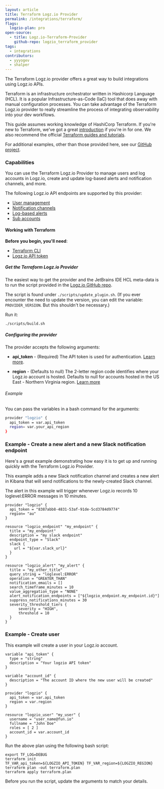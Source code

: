 ```yaml
---
layout: article
title: Terraform Logz.io Provider
permalink: /integrations/terraform/
flags:
  logzio-plan: pro
open-source:
  - title: Logz.io-Terraform-Provider
    github-repo: logzio_terraform_provider
tags:
  - integrations
contributors:
  - yyyogev
  - shalper
---
```


The Terraform Logz.io provider offers a great way to build integrations using Logz.io APIs.

Terraform is an infrastructure orchestrator written in Hashicorp Language (HCL). It is a popular Infrastructure-as-Code (IaC) tool that does away with manual configuration processes. You can take advantage of the Terraform Logz.io provider to really streamline the process of integrating observability into your dev workflows.

This guide assumes working knowledge of HashiCorp Terraform. If you're new to Terraform, we've got a great [introduction](https://logz.io/blog/terraform-vs-ansible-vs-puppet/) if you're in for one. We also recommend the official [Terraform guides and tutorials](https://www.terraform.io/guides/index.html).

For additional examples, other than those provided here, see our [GitHub project](https://github.com/logzio/logzio_terraform_provider/tree/master/examples).

### Capabilities

You can use the Terraform Logz.io Provider to manage users and log accounts in Logz.io, create and update log-based alerts and notification channels, and more.

The following Logz.io API endpoints are supported by this provider:

* [User management](https://docs.logz.io/api/#tag/Manage-users)
* [Notification channels](https://docs.logz.io/api/#tag/Manage-notification-endpoints)
* [Log-based alerts](https://github.com/logzio/public-api/tree/master/alerts)
* [Sub accounts](https://docs.logz.io/api/#tag/Manage-sub-accounts)

#### Working with Terraform

<div class="tasklist">

**Before you begin, you'll need**:

* [Terraform CLI](https://learn.hashicorp.com/tutorials/terraform/install-cli)
* [Logz.io API token](/)

##### Get the Terraform Logz.io Provider

The easiest way to get the provider and the JetBrains IDE HCL meta-data is to run the script provided in the [Logz.io GitHub repo](https://github.com/logzio/logzio_terraform_provider/blob/master/scripts/update_plugin.sh).

The script is found under `./scripts/update_plugin.sh`. (If you ever encounter the need to update the version, you can edit the variable: `PROVIDER_VERSION`. But this shouldn't be necessary.)

Run it:

```bash
./scripts/build.sh
```


##### Configuring the provider

The provider accepts the following arguments:

* **api_token** - (Required) The API token is used for authentication. [Learn more](/user-guide/tokens/api-tokens.html).

* **region** - (Defaults to null) The 2-letter region code identifies where your Logz.io account is hosted.
Defaults to null for accounts hosted in the US East - Northern Virginia region. [Learn more](https://docs.logz.io/user-guide/accounts/account-region.html)

###### Example

You can pass the variables in a bash command for the arguments:

```bash
provider "logzio" {
  api_token = var.api_token
  region= var.your_api_region
}
```
</div>


### Example - Create a new alert and a new Slack notification endpoint

Here's a great example demonstrating how easy it is to get up and running quickly with the Terraform Logz.io Provider.

This example adds a new Slack notification channel and creates a new alert in Kibana that will send notifications to the newly-created Slack channel.

The alert in this example will trigger whenever Logz.io records 10 loglevel:ERROR messages in 10 minutes.

```
provider "logzio" {
  api_token = "8387abb8-4831-53af-91de-5cd3784d9774"
  region= "au"
}

resource "logzio_endpoint" "my_endpoint" {
  title = "my_endpoint"
  description = "my slack endpoint"
  endpoint_type = "Slack"
  slack {
    url = "${var.slack_url}"
  }
}

resource "logzio_alert" "my_alert" {
  title = "my_other_title"
  query_string = "loglevel:ERROR"
  operation = "GREATER_THAN"
  notification_emails = []
  search_timeframe_minutes = 10
  value_aggregation_type = "NONE"
  alert_notification_endpoints = ["${logzio_endpoint.my_endpoint.id}"]
  suppress_notifications_minutes = 30
  severity_threshold_tiers {
      severity = "HIGH",
      threshold = 10
  }
}
```

### Example - Create user

This example will create a user in your Logz.io account.

```
variable "api_token" {
  type = "string"
  description = "Your logzio API token"
}

variable "account_id" {
  description = "The account ID where the new user will be created"
}

provider "logzio" {
  api_token = var.api_token
  region = var.region
}

resource "logzio_user" "my_user" {
  username = "user_name@fun.io"
  fullname = "John Doe"
  roles = [ 2 ]
  account_id = var.account_id
}
```

Run the above plan using the following bash script:

```
export TF_LOG=DEBUG
terraform init
TF_VAR_api_token=${LOGZIO_API_TOKEN} TF_VAR_region=${LOGZIO_REGION} terraform plan -out terraform.plan
terraform apply terraform.plan
```

Before you run the script, update the arguments to match your details.